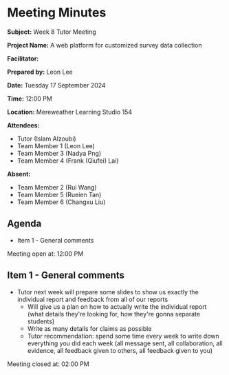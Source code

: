 # Meeting Minutes

**Subject:** Week 8 Tutor Meeting

**Project Name:** A web platform for customized survey data collection

**Facilitator:**

**Prepared by:** Leon Lee

**Date:** Tuesday 17 September 2024

**Time:** 12:00 PM

**Location:** Mereweather Learning Studio 154

**Attendees:**
* Tutor (Islam Alzoubi)
* Team Member 1 (Leon Lee)
* Team Member 3 (Nadya Png)
* Team Member 4 (Frank (Qiufei) Lai)

**Absent:**
* Team Member 2 (Rui Wang)
* Team Member 5 (Rueien Tan)
* Team Member 6 (Changxu Liu)


## Agenda

* Item 1 - General comments

Meeting open at: 12:00 PM

## Item 1 - General comments
- Tutor next week will prepare some slides to show us exactly the individual report and feedback from all of our reports
    - Will give us a plan on how to actually write the individual report (what details they're looking for, how they're gonna separate students)
    - Write as many details for claims as possible
    - Tutor recommendation: spend some time every week to write down everything you did each week (all message sent, all collaboration, all evidence, all feedback given to others, all feedback given to you)


Meeting closed at:  02:00 PM


